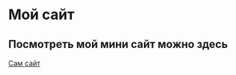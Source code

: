 # Мой сайт
## Посмотреть мой мини сайт можно здесь

[Сам сайт](https://notifimackiv.github.io/resume/)
